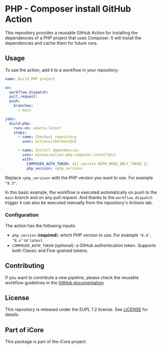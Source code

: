 # PHP - Composer install GitHub Action

This repository provides a reusable GitHub Action for installing the dependencies of a PHP project that uses Composer. It will install the dependencies and cache them for future runs.

## Usage

To use the action, add it to a workflow in your repository:

```yml
name: Build PHP project

on:
  workflow_dispatch:
  pull_request:
  push:
    branches:
      - main

jobs:
  build-php:
    runs-on: ubuntu-latest
    steps:
      - name: Checkout repository
        uses: actions/checkout@v5

      - name: Install dependencies
        uses: minvws/action-php-composer-install@v1
        with:
          COMPOSER_AUTH_TOKEN: ${{ secrets.REPO_READ_ONLY_TOKEN }}
          php_version: <php_version>
```

Replace `<php_version>` with the PHP version you want to use. For example `"8.3"`.

In this basic example, the workflow is executed automatically on push to the `main` branch and on any pull request. And thanks to the `workflow_dispatch` trigger it can also be executed manually from the repository's Actions tab.

### Configuration

The action has the following inputs:

- `php_version` (**required**): which PHP version to use. For example `"8.4"`, `"8.x"` or `latest`.
- `COMPOSER_AUTH_TOKEN` (optional): a GitHub authentication token. Supports both Classic and Fine-grained tokens.

## Contributing

If you want to contribute a new pipeline, please check the reusable workflow guidelines in the
[GitHub documentation](https://docs.github.com/en/actions/using-workflows/reusing-workflows#creating-a-reusable-workflow).

## License

This repository is released under the EUPL 1.2 license. See [LICENSE](./LICENSE) for details.

## Part of iCore

This package is part of the iCore project.
